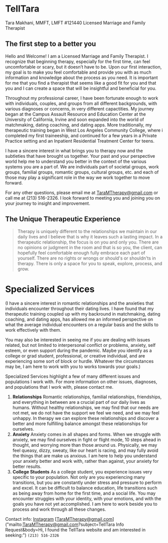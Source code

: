 # TellTara
Tara Makhani, MMFT, LMFT #121440
Licensed Marriage and Family Therapist

## The first step to a better you

Hello and Welcome! I am a Licensed Marriage and Family Therapist. I recognize that beginning therapy, especially for the first time, can feel uncomfortable or scary, but it doesn’t have to be. Upon our first interaction, my goal is to make you feel comfortable and provide you with as much information and knowledge about the process as you need. It is important for me that you find a therapist that seems like a good fit for you and that you and I can create a space that will be insightful and beneficial for you. 

Throughout my professional career, I have been fortunate enough to work with individuals, couples, and groups from all different backgrounds, with various diagnoses or concerns, in very different capactities. My journey began at the Campus Assault Resource and Education Center at the University of California, Irvine and soon expanded into the world of matchmaking, dating coaching, and dating apps. More traditionally, my therapeutic training began in West Los Angeles Community College, where i completed my first traineeship, and continued for a few years in a Private Practice setting and an Inpatient Residential Treatment Center for teens.  

I have a sincere interest in what brings you to therapy now and the subtleties that have brought us together. Your past and your perspective world help me to understand you better in the context of the various systems you are a part of. We are individuals part of societal groups, work groups, familial groups, romantic groups, cultural groups, etc. and each of those may play a significant role in the way we work together to move forward.

For any other questions, please email me at TaraMTherapy@gmail.com or call me at (213) 516-2326. I look forward to meeting you and joining you on your journey to insight and improvement.

## The Unique Therapeutic Experience

>Therapy is uniquely different to the relationships we maintain in our daily lives and I believe that is why it leaves such a lasting impact. In a therapeutic relationship, the focus is on you and only you. There are no opinions or judgment in the room and that is so you, the client, can hopefully feel comfortable enough fully embrace each part of yourself. There are no rights or wrongs or should's or shouldn'ts in therapy. There is only a space for you to speak, explore, process, and grow.

# Specialized Services

(I have a sincere interest in romantic relationships and the anxieties that individuals encounter throughout their dating lives. I have found that my therapeutic training coupled up with my backround in matchmaking, dating coaching, and dating apps, has allowed me an informed perspective on what the average individual encounters on a regular basis and the skills to work effectively with them.

You may also be interested in seeing me if you are dealing with issues related, but not limited to interpersonal conflict or problems, anxiety, self esteem, or even support during the pandemic. Maybe you identify as a college or grad student, professional, or creative individual, and are experiencing some sort of block or hurdle.  Whatever the circumstances may be, I am here to work with you to works towards your goals.) 

Specialized Services highlight a few of many different issues and populations I work with. For more information on other issues, diagnoses, and populations that I work with, please contact me.

1. __Relationships__ Romantic relationships, familial relationships, friendships, and everything in between are a crucial part of our daily lives as humans. Without healthy relationships, we may find that our needs are not met, we do not have the support we feel we need, and we may feel unhappy. In therapy we can explore these relationships and discover a better and more fulfilling balance amongst these relationships for ourselves.
 2.  __Anxiety__ Anxiety comes in all shapes and forms. When we struggle with anxiety, we may find ourselves  in fight or flight mode, 10 steps ahead in thought, and worrying more than those around us. Physically, we may feel queasy, dizzy, sweaty, like our heart is racing, and may fully avoid the things that are make us anxious. I am here to help you understand your anxiety better and work with, rather than against, your anxiety for better results.
 3. __College Students__ As a college student, you experience issues very specific to your population. Not only are you experiencing many transitions, but you are constantly under stress and pressure to perform and excel. It can be difficult to balance education, life transitions such as being away from home for the first time, and a social life. You may encounter struggles with your identity, with your emotions, and with the goals you have not yet accomplished. I am here to work beside you to process and work through all these changes.


Contact info:
[Instagram](https://www.instagram.com/taramtherapy/)
[TaraMTherapy@gmail.com]("mailto:TaraMTherapy@gmail.com?subject=TellTara Info Request&body=Hi, I found the TellTara website and am interested in seeking:")
`(213) 516-2326`
